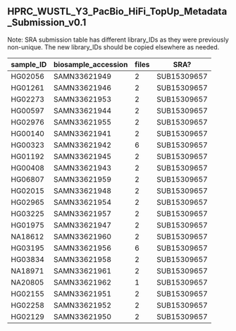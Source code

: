 ## HPRC_WUSTL_Y3_PacBio_HiFi_TopUp_Metadata_Submission_v0.1

Note: SRA submission table has different library_IDs as they were previously non-unique. The new library_IDs should be copied elsewhere as needed.

| sample_ID | biosample_accession | files | SRA? |
| --- | --- | --- | --- |
| HG02056 | SAMN33621949 | 2 | SUB15309657 |
| HG01261 | SAMN33621946 | 2 | SUB15309657 |
| HG02273 | SAMN33621953 | 2 | SUB15309657 |
| HG00597 | SAMN33621944 | 2 | SUB15309657 |
| HG02976 | SAMN33621955 | 2 | SUB15309657 |
| HG00140 | SAMN33621941 | 2 | SUB15309657 |
| HG00323 | SAMN33621942 | 6 | SUB15309657 |
| HG01192 | SAMN33621945 | 2 | SUB15309657 |
| HG00408 | SAMN33621943 | 2 | SUB15309657 |
| HG06807 | SAMN33621959 | 2 | SUB15309657 |
| HG02015 | SAMN33621948 | 2 | SUB15309657 |
| HG02965 | SAMN33621954 | 2 | SUB15309657 |
| HG03225 | SAMN33621957 | 2 | SUB15309657 |
| HG01975 | SAMN33621947 | 2 | SUB15309657 |
| NA18612 | SAMN33621960 | 2 | SUB15309657 |
| HG03195 | SAMN33621956 | 6 | SUB15309657 |
| HG03834 | SAMN33621958 | 2 | SUB15309657 |
| NA18971 | SAMN33621961 | 2 | SUB15309657 |
| NA20805 | SAMN33621962 | 1 | SUB15309657 |
| HG02155 | SAMN33621951 | 2 | SUB15309657 |
| HG02258 | SAMN33621952 | 2 | SUB15309657 |
| HG02129 | SAMN33621950 | 2 | SUB15309657 |

